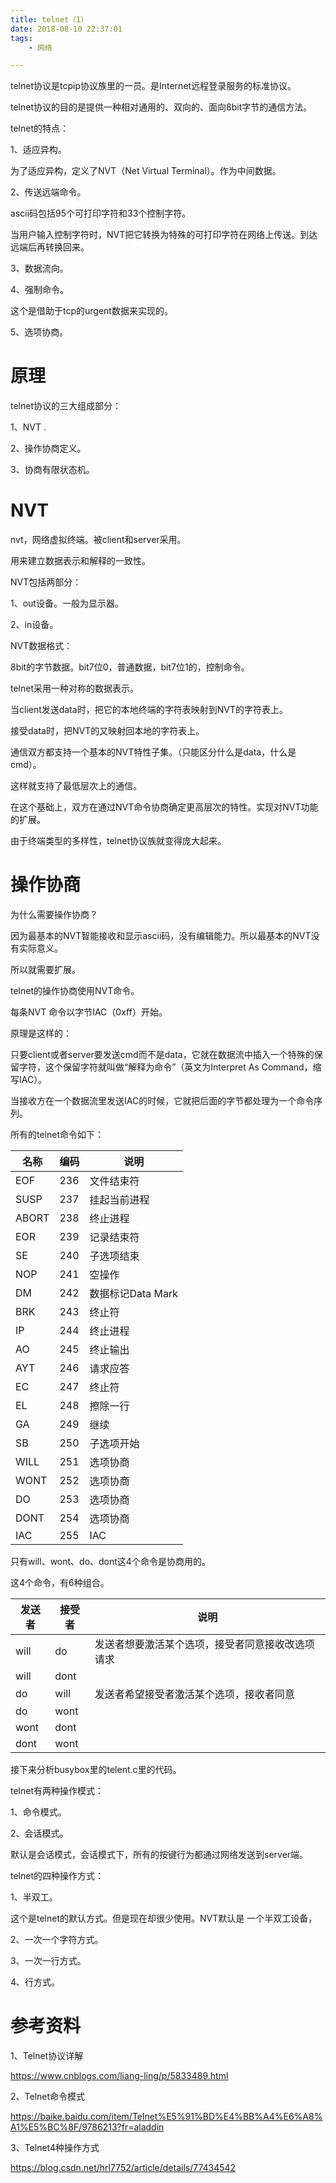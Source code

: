 ```yaml
---
title: telnet（1）
date: 2018-08-10 22:37:01
tags:
	- 网络

---
```




telnet协议是tcpip协议族里的一员。是Internet远程登录服务的标准协议。

telnet协议的目的是提供一种相对通用的、双向的、面向8bit字节的通信方法。

telnet的特点：

1、适应异构。

为了适应异构，定义了NVT（Net Virtual Terminal）。作为中间数据。

2、传送远端命令。

ascii码包括95个可打印字符和33个控制字符。

当用户输入控制字符时，NVT把它转换为特殊的可打印字符在网络上传送。到达远端后再转换回来。

3、数据流向。

4、强制命令。

这个是借助于tcp的urgent数据来实现的。

5、选项协商。



# 原理

telnet协议的三大组成部分：

1、NVT .

2、操作协商定义。

3、协商有限状态机。



# NVT

nvt，网络虚拟终端。被client和server采用。

用来建立数据表示和解释的一致性。

NVT包括两部分：

1、out设备。一般为显示器。

2、in设备。

NVT数据格式：

8bit的字节数据。bit7位0，普通数据，bit7位1的，控制命令。

telnet采用一种对称的数据表示。

当client发送data时，把它的本地终端的字符表映射到NVT的字符表上。

接受data时，把NVT的又映射回本地的字符表上。

通信双方都支持一个基本的NVT特性子集。（只能区分什么是data，什么是cmd）。

这样就支持了最低层次上的通信。

在这个基础上，双方在通过NVT命令协商确定更高层次的特性。实现对NVT功能的扩展。

由于终端类型的多样性，telnet协议族就变得庞大起来。



# 操作协商

为什么需要操作协商？

因为最基本的NVT智能接收和显示ascii码，没有编辑能力。所以最基本的NVT没有实际意义。

所以就需要扩展。

telnet的操作协商使用NVT命令。

每条NVT	命令以字节IAC（0xff）开始。

原理是这样的：

只要client或者server要发送cmd而不是data，它就在数据流中插入一个特殊的保留字符，这个保留字符就叫做“解释为命令”（英文为Interpret As Command，缩写IAC）。

当接收方在一个数据流里发送IAC的时候，它就把后面的字节都处理为一个命令序列。

所有的telnet命令如下：

| 名称    | 编码   | 说明            |
| ----- | ---- | ------------- |
| EOF   | 236  | 文件结束符         |
| SUSP  | 237  | 挂起当前进程        |
| ABORT | 238  | 终止进程          |
| EOR   | 239  | 记录结束符         |
| SE    | 240  | 子选项结束         |
| NOP   | 241  | 空操作           |
| DM    | 242  | 数据标记Data Mark |
| BRK   | 243  | 终止符           |
| IP    | 244  | 终止进程          |
| AO    | 245  | 终止输出          |
| AYT   | 246  | 请求应答          |
| EC    | 247  | 终止符           |
| EL    | 248  | 擦除一行          |
| GA    | 249  | 继续            |
| SB    | 250  | 子选项开始         |
| WILL  | 251  | 选项协商          |
| WONT  | 252  | 选项协商          |
| DO    | 253  | 选项协商          |
| DONT  | 254  | 选项协商          |
| IAC   | 255  | IAC           |

只有will、wont、do、dont这4个命令是协商用的。

这4个命令，有6种组合。

| 发送者  | 接受者  | 说明                       |
| ---- | ---- | ------------------------ |
| will | do   | 发送者想要激活某个选项，接受者同意接收改选项请求 |
| will | dont |                          |
| do   | will | 发送者希望接受者激活某个选项，接收者同意     |
| do   | wont |                          |
| wont | dont |                          |
| dont | wont |                          |



接下来分析busybox里的telent.c里的代码。



telnet有两种操作模式：

1、命令模式。

2、会话模式。

默认是会话模式，会话模式下，所有的按键行为都通过网络发送到server端。



telnet的四种操作方式：

1、半双工。

这个是telnet的默认方式。但是现在却很少使用。NVT默认是 一个半双工设备，

2、一次一个字符方式。

3、一次一行方式。

4、行方式。





# 参考资料

1、Telnet协议详解

https://www.cnblogs.com/liang-ling/p/5833489.html

2、Telnet命令模式

https://baike.baidu.com/item/Telnet%E5%91%BD%E4%BB%A4%E6%A8%A1%E5%BC%8F/9786213?fr=aladdin

3、Telnet4种操作方式

https://blog.csdn.net/hrl7752/article/details/77434542